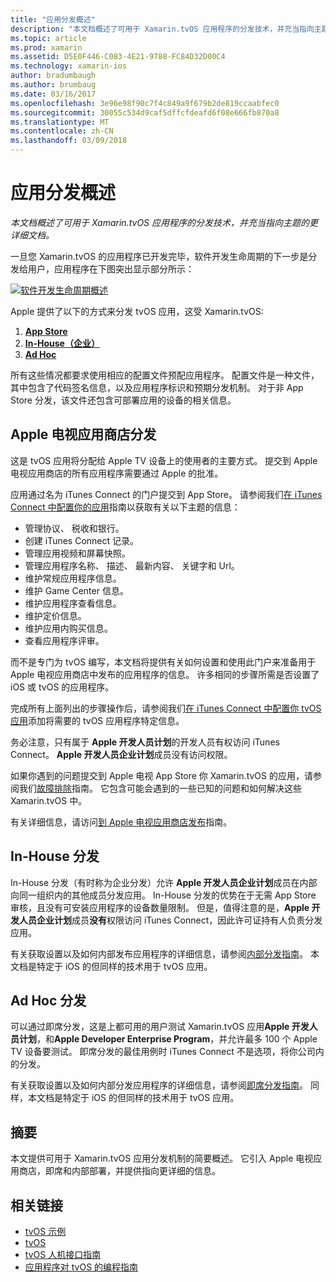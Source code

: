 ```yaml
---
title: "应用分发概述"
description: "本文档概述了可用于 Xamarin.tvOS 应用程序的分发技术，并充当指向主题的更详细文档。"
ms.topic: article
ms.prod: xamarin
ms.assetid: D5E0F446-C083-4E21-9788-FC84D32D00C4
ms.technology: xamarin-ios
author: bradumbaugh
ms.author: brumbaug
ms.date: 03/16/2017
ms.openlocfilehash: 3e96e98f90c7f4c849a9f679b2de819ccaabfec0
ms.sourcegitcommit: 30055c534d9caf5dffcfdeafd6f08e666fb870a8
ms.translationtype: MT
ms.contentlocale: zh-CN
ms.lasthandoff: 03/09/2018
---
```

# <a name="app-distribution-overview"></a>应用分发概述

_本文档概述了可用于 Xamarin.tvOS 应用程序的分发技术，并充当指向主题的更详细文档。_


一旦您 Xamarin.tvOS 的应用程序已开发完毕，软件开发生命周期的下一步是分发给用户，应用程序在下图突出显示部分所示：


[![软件开发生命周期概述](images/publishingdiagram.png)](images/publishingdiagram.png#lightbox)


Apple 提供了以下的方式来分发 tvOS 应用，这受 Xamarin.tvOS:

1. [**App Store**](#Apple-TV-App-Store-Distribution)
2. [**In-House（企业）**](#In-House-Distribution) 
2. [**Ad Hoc**](#Ad_Hoc_Distribution) 

所有这些情况都要求使用相应的配置文件预配应用程序。 配置文件是一种文件，其中包含了代码签名信息，以及应用程序标识和预期分发机制。 对于非 App Store 分发，该文件还包含可部署应用的设备的相关信息。

<a name="Apple-TV-App-Store-Distribution" />

## <a name="apple-tv-app-store-distribution"></a>Apple 电视应用商店分发

这是 tvOS 应用将分配给 Apple TV 设备上的使用者的主要方式。 提交到 Apple 电视应用商店的所有应用程序需要通过 Apple 的批准。

应用通过名为 iTunes Connect 的门户提交到 App Store。 请参阅我们[在 iTunes Connect 中配置你的应用](~/ios/deploy-test/app-distribution/app-store-distribution/itunesconnect.md)指南以获取有关以下主题的信息：

- 管理协议、 税收和银行。
- 创建 iTunes Connect 记录。
- 管理应用视频和屏幕快照。
- 管理应用程序名称、 描述、 最新内容、 关键字和 Url。
- 维护常规应用程序信息。
- 维护 Game Center 信息。
- 维护应用程序查看信息。
- 维护定价信息。
- 维护应用内购买信息。
- 查看应用程序评审。

而不是专门为 tvOS 编写，本文档将提供有关如何设置和使用此门户来准备用于 Apple 电视应用商店中发布的应用程序的信息。 许多相同的步骤所需是否设置了 iOS 或 tvOS 的应用程序。

完成所有上面列出的步骤操作后，请参阅我们[在 iTunes Connect 中配置你 tvOS 应用](~/ios/tvos/deploy-test/app-distribution/itunes-connect.md)添加将需要的 tvOS 应用程序特定信息。

务必注意，只有属于 **Apple 开发人员计划**的开发人员有权访问 iTunes Connect。 **Apple 开发人员企业计划**成员没有访问权限。

如果你遇到的问题提交到 Apple 电视 App Store 你 Xamarin.tvOS 的应用，请参阅我们[故障排除](~/ios/tvos/troubleshooting.md)指南。 它包含可能会遇到的一些已知的问题和如何解决这些 Xamarin.tvOS 中。

有关详细信息，请访问[到 Apple 电视应用商店发布](~/ios/tvos/deploy-test/app-distribution/app-store-publishing.md)指南。

<a name="In-House-Distribution" />

## <a name="in-house-distribution"></a>In-House 分发

In-House 分发（有时称为企业分发）允许 **Apple 开发人员企业计划**成员在内部向同一组织内的其他成员分发应用。 In-House 分发的优势在于无需 App Store 审核，且没有可安装应用程序的设备数量限制。 但是，值得注意的是，**Apple 开发人员企业计划**成员**没有**权限访问 iTunes Connect，因此许可证持有人负责分发应用。

有关获取设置以及如何内部发布应用程序的详细信息，请参阅[内部分发指南](~/ios/deploy-test/app-distribution/in-house-distribution.md)。 本文档是特定于 iOS 的但同样的技术用于 tvOS 应用。

<a name="Ad_Hoc_Distribution"/>

## <a name="ad-hoc-distribution"></a>Ad Hoc 分发

可以通过即席分发，这是上都可用的用户测试 Xamarin.tvOS 应用**Apple 开发人员计划**，和**Apple Developer Enterprise Program**，并允许最多 100 个 Apple TV 设备要测试。 即席分发的最佳用例时 iTunes Connect 不是选项，将你公司内的分发。

有关获取设置以及如何内部分发应用程序的详细信息，请参阅[即席分发指南](~/ios/deploy-test/app-distribution/ad-hoc-distribution.md)。 同样，本文档是特定于 iOS 的但同样的技术用于 tvOS 应用。

<a name="Summary" />

## <a name="summary"></a>摘要

本文提供可用于 Xamarin.tvOS 应用分发机制的简要概述。 它引入 Apple 电视应用商店，即席和内部部署，并提供指向更详细的信息。



## <a name="related-links"></a>相关链接

- [tvOS 示例](https://developer.xamarin.com/samples/tvos/all/)
- [tvOS](https://developer.apple.com/tvos/)
- [tvOS 人机接口指南](https://developer.apple.com/tvos/human-interface-guidelines/)
- [应用程序对 tvOS 的编程指南](https://developer.apple.com/library/prerelease/tvos/documentation/General/Conceptual/AppleTV_PG/)
